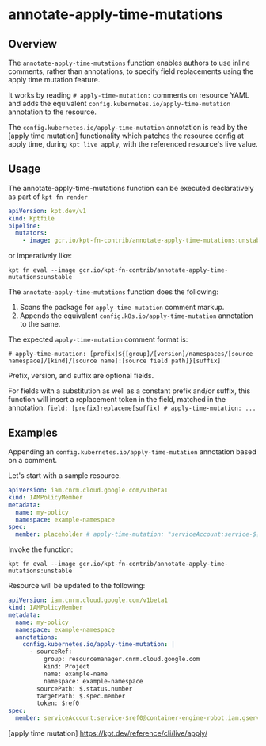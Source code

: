 # annotate-apply-time-mutations

## Overview

<!--mdtogo:Short-->

The `annotate-apply-time-mutations` function enables authors to use inline comments,
rather than annotations, to specify field replacements using the apply time mutation feature.

It works by reading `# apply-time-mutation:` comments on resource YAML and adds the equivalent
`config.kubernetes.io/apply-time-mutation` annotation to the resource.

The `config.kubernetes.io/apply-time-mutation` annotation is read by the [apply time mutation]
functionality which patches the resource config at apply time, during `kpt live apply`, with
the referenced resource's live value.

<!--mdtogo-->

<!--mdtogo:Long-->

## Usage

The annotate-apply-time-mutations function can be executed declaratively as part of `kpt fn render`

```yaml
apiVersion: kpt.dev/v1
kind: Kptfile
pipeline:
  mutators:
    - image: gcr.io/kpt-fn-contrib/annotate-apply-time-mutations:unstable
```

or imperatively like:

```shell
kpt fn eval --image gcr.io/kpt-fn-contrib/annotate-apply-time-mutations:unstable
```


The `annotate-apply-time-mutations` function does the following:

1.  Scans the package for `apply-time-mutation` comment markup.
2.  Appends the equivalent `config.k8s.io/apply-time-mutation` annotation to the same.

The expected `apply-time-mutation` comment format is:

`# apply-time-mutation: [prefix]${[group]/[version]/namespaces/[source namespace]/[kind]/[source name]:[source field path]}[suffix]`

Prefix, version, and suffix are optional fields.

For fields with a substitution as well as a constant prefix and/or suffix, this function will insert a replacement token in the field, matched in the annotation.
`field: [prefix]replaceme[suffix] # apply-time-mutation: ...`

<!--mdtogo-->

## Examples

<!--mdtogo:Examples-->

Appending an `config.kubernetes.io/apply-time-mutation` annotation based on a comment.

Let's start with a sample resource.

```yaml
apiVersion: iam.cnrm.cloud.google.com/v1beta1
kind: IAMPolicyMember
metadata:
  name: my-policy
  namespace: example-namespace
spec:
  member: placeholder # apply-time-mutation: "serviceAccount:service-${resourcemanager.cnrm.cloud.google.com/namespaces/example-namespace/Project/example-name:$.status.number}@container-engine-robot.iam.gserviceaccount.com"
```

Invoke the function:

```shell
kpt fn eval --image gcr.io/kpt-fn-contrib/annotate-apply-time-mutations:unstable
```

Resource will be updated to the following:

```yaml
apiVersion: iam.cnrm.cloud.google.com/v1beta1
kind: IAMPolicyMember
metadata:
  name: my-policy
  namespace: example-namespace
  annotations:
    config.kubernetes.io/apply-time-mutation: |
      - sourceRef:
          group: resourcemanager.cnrm.cloud.google.com
          kind: Project
          name: example-name
          namespace: example-namespace
        sourcePath: $.status.number
        targetPath: $.spec.member
        token: $ref0
spec:
  member: serviceAccount:service-$ref0@container-engine-robot.iam.gserviceaccount.com # apply-time-mutation: ...
```

<!--mdtogo-->

[apply time mutation] https://kpt.dev/reference/cli/live/apply/
